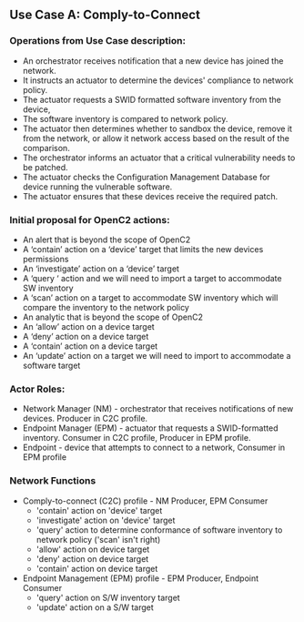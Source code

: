 ## Use Case A: Comply-to-Connect

### Operations from Use Case description:
* An orchestrator receives notification that a new device has joined the network.
* It instructs an actuator to determine the devices' compliance to network policy.
* The actuator requests a SWID formatted software inventory from the device,
* The software inventory is compared to network policy.
* The actuator then determines whether to sandbox the device, remove it from the network, or allow it network access based on the result of the comparison.
* The orchestrator informs an actuator that a critical vulnerability needs to be patched.
* The actuator checks the Configuration Management Database for device running the vulnerable software.
* The actuator ensures that these devices receive the required patch.

### Initial proposal for OpenC2 actions:
* An alert that is beyond the scope of OpenC2
* A ‘contain’ action on a ‘device’ target that limits the new devices permissions
* An ‘investigate’ action on a ‘device’ target
* A ‘query ‘ action and we will need to import a target to accommodate SW inventory
* A ‘scan’ action on a target to accommodate SW inventory which will compare the inventory to the network policy
* An analytic that is beyond the scope of OpenC2
* An ‘allow’ action on a device target
* A ‘deny’ action on a device target
* A ‘contain’ action on a device target
* An ‘update’ action on a target we will need to import to accommodate a software target

### Actor Roles:
* Network Manager (NM) - orchestrator that receives notifications of new devices.  Producer in C2C profile.
* Endpoint Manager (EPM) - actuator that requests a SWID-formatted inventory.  Consumer in C2C profile, Producer in EPM profile.
* Endpoint - device that attempts to connect to a network, Consumer in EPM profile

### Network Functions
* Comply-to-connect (C2C) profile - NM Producer, EPM Consumer
    * 'contain' action on 'device' target
    * 'investigate' action on 'device' target
    * 'query' action to determine conformance of software inventory to network policy ('scan' isn't right)
    * 'allow' action on device target
    * 'deny' action on device target
    * 'contain' action on device target
* Endpoint Management (EPM) profile - EPM Producer, Endpoint Consumer
    * 'query' action on S/W inventory target
    * 'update' action on a S/W target
